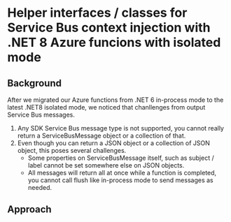 # Helper interfaces / classes for Service Bus context injection with .NET 8 Azure funcions with isolated mode
## Background
After we migrated our Azure functions from .NET 6 in-process mode to the latest .NET8 isolated mode, we noticed that chanllenges from output Service Bus messages.
1. Any SDK Service Bus message type is not supported, you cannot really return a ServiceBusMessage object or a collection of that.
2. Even though you can return a JSON object or a collection of JSON object, this poses several challenges.
   - Some properties on ServiceBusMessage itself, such as subject / label cannot be set somewhere else on JSON objects.
   - All messages will return all at once while a function is completed, you cannot call flush like in-process mode to send messages as needed.
## Approach
